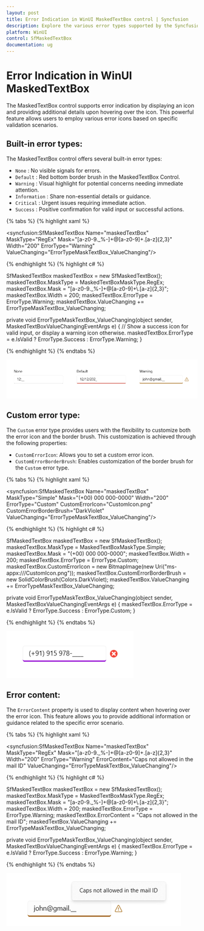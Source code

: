 ```yaml
---
layout: post
title: Error Indication in WinUI MaskedTextBox control | Syncfusion
description: Explore the various error types supported by the Syncfusion WinUI MaskedTextBox (SfMaskedTextBox) control to enhance user experience and input validation.
platform: WinUI
control: SfMaskedTextBox
documentation: ug
---
```


# Error Indication in WinUI MaskedTextBox

The MaskedTextBox control supports error indication by displaying an icon and providing additional details upon hovering over the icon. This powerful feature allows users to employ various error icons based on specific validation scenarios.

## Built-in error types:

The MaskedTextBox control offers several built-in error types:

* `None` : No visible signals for errors.
* `Default` : Red bottom border brush in the MaskedTextBox Control.
* `Warning` : Visual highlight for potential concerns needing immediate attention.
* `Information` : Share non-essential details or guidance.
* `Critical` : Urgent issues requiring immediate action.
* `Success` : Positive confirmation for valid input or successful actions.

{% tabs %}
{% highlight xaml %}

<syncfusion:SfMaskedTextBox Name="maskedTextBox"
                            MaskType="RegEx" 
                            Mask="[a-z0-9._%-]+@[a-z0-9]+\.[a-z]{2,3}" 
                            Width="200"
                            ErrorType="Warning"
                            ValueChanging="ErrorTypeMaskTextBox_ValueChanging"/>

{% endhighlight %}
{% highlight c# %}

SfMaskedTextBox maskedTextBox = new SfMaskedTextBox();
maskedTextBox.MaskType = MaskedTextBoxMaskType.RegEx;
maskedTextBox.Mask = "[a-z0-9._%-]+@[a-z0-9]+\\.[a-z]{2,3}";
maskedTextBox.Width = 200;
maskedTextBox.ErrorType = ErrorType.Warning;
maskedTextBox.ValueChanging += ErrorTypeMaskTextBox_ValueChanging;

private void ErrorTypeMaskTextBox_ValueChanging(object sender, MaskedTextBoxValueChangingEventArgs e)
{
    // Show a success icon for valid input, or display a warning icon otherwise.
    maskedTextBox.ErrorType = e.IsValid ? ErrorType.Success : ErrorType.Warning;
}

{% endhighlight %}
{% endtabs %}

![WinUI MaskedTextBox control with error type](MaskedTextBox_images/winui_masked_textbox_errortype.png)

## Custom error type:

The `Custom` error type provides users with the flexibility to customize both the error icon and the border brush. This customization is achieved through the following properties:

* `CustomErrorIcon`: Allows you to set a custom error icon.
* `CustomErrorBorderBrush`: Enables customization of the border brush for the `Custom` error type.


{% tabs %}
{% highlight xaml %}

<syncfusion:SfMaskedTextBox Name="maskedTextBox"
                            MaskType="Simple" 
                            Mask="(+00) 000 000-0000" 
                            Width="200"
                            ErrorType="Custom"
                            CustomErrorIcon="CustomIcon.png"
                            CustomErrorBorderBrush="DarkViolet"
                            ValueChanging="ErrorTypeMaskTextBox_ValueChanging"/>

{% endhighlight %}
{% highlight c# %}

SfMaskedTextBox maskedTextBox = new SfMaskedTextBox();
maskedTextBox.MaskType = MaskedTextBoxMaskType.Simple;
maskedTextBox.Mask = "(+00) 000 000-0000";
maskedTextBox.Width = 200;
maskedTextBox.ErrorType = ErrorType.Custom;
maskedTextBox.CustomErrorIcon = new BitmapImage(new Uri("ms-appx:///CustomIcon.png"));
maskedTextBox.CustomErrorBorderBrush = new SolidColorBrush(Colors.DarkViolet);
maskedTextBox.ValueChanging += ErrorTypeMaskTextBox_ValueChanging;

private void ErrorTypeMaskTextBox_ValueChanging(object sender, MaskedTextBoxValueChangingEventArgs e)
{
    maskedTextBox.ErrorType = e.IsValid ? ErrorType.Success : ErrorType.Custom;
}

{% endhighlight %}
{% endtabs %}

![WinUI MaskedTextBox control with custom error type](MaskedTextBox_images/winui_masked_textbox_errortype_custom.png)

## Error content:

The `ErrorContent` property is used to display content when hovering over the error icon. This feature allows you to provide additional information or guidance related to the specific error scenario.

{% tabs %}
{% highlight xaml %}

<syncfusion:SfMaskedTextBox Name="maskedTextBox"
                            MaskType="RegEx" 
                            Mask="[a-z0-9._%-]+@[a-z0-9]+\.[a-z]{2,3}" 
                            Width="200"
                            ErrorType="Warning"
                            ErrorContent="Caps not allowed in the mail ID"
                            ValueChanging="ErrorTypeMaskTextBox_ValueChanging"/>

{% endhighlight %}
{% highlight c# %}

SfMaskedTextBox maskedTextBox = new SfMaskedTextBox();
maskedTextBox.MaskType = MaskedTextBoxMaskType.RegEx;
maskedTextBox.Mask = "[a-z0-9._%-]+@[a-z0-9]+\\.[a-z]{2,3}";
maskedTextBox.Width = 200;
maskedTextBox.ErrorType = ErrorType.Warning;
maskedTextBox.ErrorContent = "Caps not allowed in the mail ID";
maskedTextBox.ValueChanging += ErrorTypeMaskTextBox_ValueChanging;

private void ErrorTypeMaskTextBox_ValueChanging(object sender, MaskedTextBoxValueChangingEventArgs e)
{
    maskedTextBox.ErrorType = e.IsValid ? ErrorType.Success : ErrorType.Warning;
}

{% endhighlight %}
{% endtabs %}

![WinUI MaskedTextBox control with error content](MaskedTextBox_images/winui_masked_textbox_errorcontent.png)